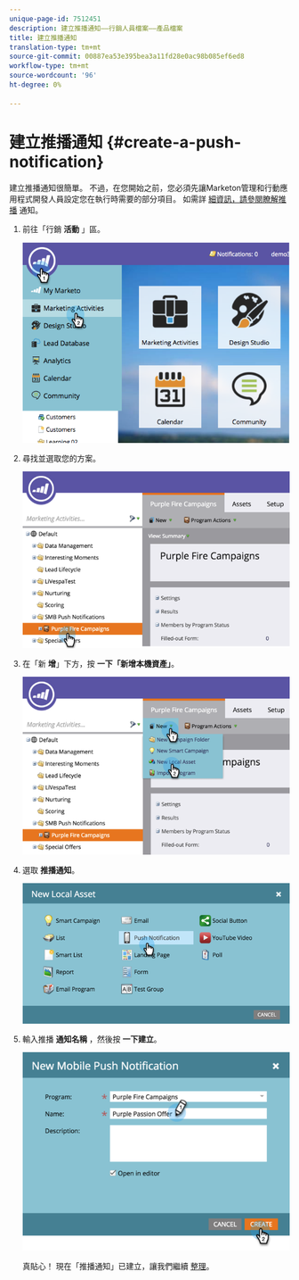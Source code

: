 ```yaml
---
unique-page-id: 7512451
description: 建立推播通知——行銷人員檔案——產品檔案
title: 建立推播通知
translation-type: tm+mt
source-git-commit: 00887ea53e395bea3a11fd28e0ac98b085ef6ed8
workflow-type: tm+mt
source-wordcount: '96'
ht-degree: 0%

---
```



# 建立推播通知 {#create-a-push-notification}

建立推播通知很簡單。 不過，在您開始之前，您必須先讓Marketon管理和行動應用程式開發人員設定您在執行時需要的部分項目。 如需詳 [細資訊，請參閱瞭解推播](understanding-push-notifications.md) 通知。

1. 前往「行銷 **活動** 」區。

   ![](assets/image2015-4-22-18-3a46-3a14.png)

1. 尋找並選取您的方案。

   ![](assets/image2015-4-23-13-3a31-3a43.png)

1. 在「新 **增**」下方，按 **一下「新增本機資產」**。

   ![](assets/image2015-4-23-13-3a33-3a20.png)

1. 選取 **推播通知**。

   ![](assets/image2015-4-23-13-3a35-3a6.png)

1. 輸入推播 **通知名稱** ，然後按 **一下建立**。

   ![](assets/image2015-4-23-13-3a36-3a56.png)

   真貼心！ 現在「推播通知」已建立，讓我們繼續 [整理](configure-mobile-push-notification.md)。

